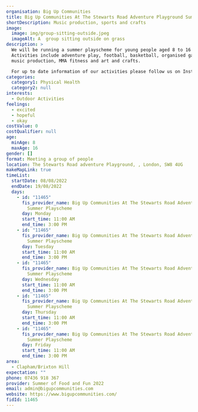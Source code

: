 ```yaml
---
organisation: Big Up Communities
title: Big Up Communities At The Stewarts Road Adventure Playground Summer Playscheme
shortDescription: Music production, sports and crafts
image:
  image: img/group-sitting-outside.jpeg
  imageAlt: A  group sitting outside on grass
description: >
  We will be running a summer playscheme for young people aged 8 to 16 years.
  Activities include adventure play, football, basketball, organised games,
  music production, MMA fitness and art and crafts.

  For up to date information of our activities please follow us on Instagram @bigupcommunities 
categories:
  category1: Physical Health
  category2: null
interests:
  - Outdoor Activities
feelings:
  - excited
  - hopeful
  - okay
costValue: 0
costQualifier: null
age:
  minAge: 8
  maxAge: 16
gender: []
format: Meeting a group of people
location: The Stewarts Road adventure Playground, , London, SW8 4UG
makeMapLink: true
timeList:
  startDate: 08/08/2022
  endDate: 19/08/2022
  days:
    - id: "11465"
      fis_provider_name: Big Up Communities At The Stewarts Road Adventure Playground
        Summer Playscheme
      day: Monday
      start_time: 11:00 AM
      end_time: 3:00 PM
    - id: "11465"
      fis_provider_name: Big Up Communities At The Stewarts Road Adventure Playground
        Summer Playscheme
      day: Tuesday
      start_time: 11:00 AM
      end_time: 3:00 PM
    - id: "11465"
      fis_provider_name: Big Up Communities At The Stewarts Road Adventure Playground
        Summer Playscheme
      day: Wednesday
      start_time: 11:00 AM
      end_time: 3:00 PM
    - id: "11465"
      fis_provider_name: Big Up Communities At The Stewarts Road Adventure Playground
        Summer Playscheme
      day: Thursday
      start_time: 11:00 AM
      end_time: 3:00 PM
    - id: "11465"
      fis_provider_name: Big Up Communities At The Stewarts Road Adventure Playground
        Summer Playscheme
      day: Friday
      start_time: 11:00 AM
      end_time: 3:00 PM
area:
  - Clapham/Brixton Hill
expectation: ""
phone: 07436 918 367
provider: Summer of Food and Fun 2022
email: admin@bigupcommunities.com
website: https://www.bigupcommunities.com/
fidId: 11465
---
```

